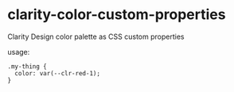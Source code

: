 # clarity-color-custom-properties
Clarity Design color palette as CSS custom properties

usage:

```
.my-thing {
  color: var(--clr-red-1);
}
```
